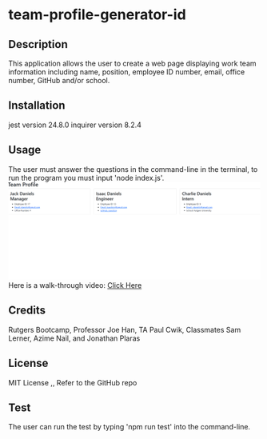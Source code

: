 # team-profile-generator-id

## Description

This application allows the user to create a web page displaying work team information including name, position, employee ID number, email, office number, GitHub and/or school.

## Installation

jest version 24.8.0
inquirer version 8.2.4

## Usage

The user must answer the questions in the command-line in the terminal, to run the program you must input 'node index.js'.
![Team Profile Generator](./assets/images/teamprofile.png)
Here is a walk-through video:
[Click Here](./assets/images/team-profile-generator.webm)

## Credits

Rutgers Bootcamp, Professor Joe Han, TA Paul Cwik, Classmates Sam Lerner, Azime Nail, and Jonathan Plaras

## License

MIT License ,, Refer to the GitHub repo

## Test

The user can run the test by typing 'npm run test' into the command-line.